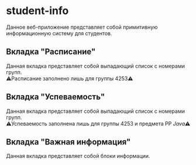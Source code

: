 # student-info
Данное веб-приложение представляет собой примитивную информационную систему для студентов. 
## Вкладка "Расписание"
Данная вкладка представляет собой выпадающий список с номерами групп.   
:warning:Расписание заполнено лишь для группы 4253:warning:
## Вкладка "Успеваемость"  
Данная вкладка представляет собой выпадающий список с номерами групп.  
:warning:Успеваемость заполнена лишь для группы 4253 и предмета РР *Java*:warning:
## Вкладка "Важная информация"
Данная вкладка представляет собой блоки информации.
